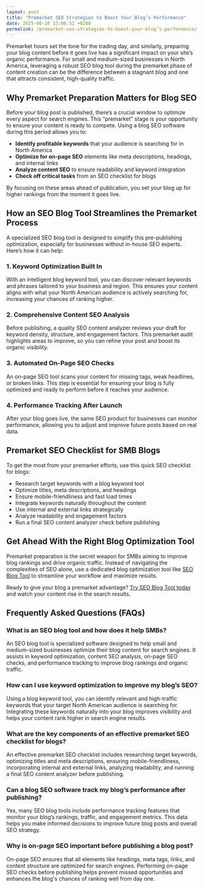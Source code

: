 ```yaml
---
layout: post
title: "Premarket SEO Strategies to Boost Your Blog’s Performance"
date: 2025-06-26 13:06:52 +0200
permalink: /premarket-seo-strategies-to-boost-your-blog’s-performance/
---
```

Premarket hours set the tone for the trading day, and similarly, preparing your blog content before it goes live has a significant impact on your site’s organic performance. For small and medium-sized businesses in North America, leveraging a robust SEO blog tool during the premarket phase of content creation can be the difference between a stagnant blog and one that attracts consistent, high-quality traffic.

## Why Premarket Preparation Matters for Blog SEO

Before your blog post is published, there’s a crucial window to optimize every aspect for search engines. This “premarket” stage is your opportunity to ensure your content is ready to compete. Using a blog SEO software during this period allows you to:

- **Identify profitable keywords** that your audience is searching for in North America  
- **Optimize for on-page SEO** elements like meta descriptions, headings, and internal links  
- **Analyze content SEO** to ensure readability and keyword integration  
- **Check off critical tasks** from an SEO checklist for blogs  

By focusing on these areas ahead of publication, you set your blog up for higher rankings from the moment it goes live.

## How an SEO Blog Tool Streamlines the Premarket Process

A specialized SEO blog tool is designed to simplify this pre-publishing optimization, especially for businesses without in-house SEO experts. Here’s how it can help:

### 1. Keyword Optimization Built In

With an intelligent blog keyword tool, you can discover relevant keywords and phrases tailored to your business and region. This ensures your content aligns with what your North American audience is actively searching for, increasing your chances of ranking higher.

### 2. Comprehensive Content SEO Analysis

Before publishing, a quality SEO content analyzer reviews your draft for keyword density, structure, and engagement factors. This premarket audit highlights areas to improve, so you can refine your post and boost its organic visibility.

### 3. Automated On-Page SEO Checks

An on-page SEO tool scans your content for missing tags, weak headlines, or broken links. This step is essential for ensuring your blog is fully optimized and ready to perform before it reaches your audience.

### 4. Performance Tracking After Launch

After your blog goes live, the same SEO product for businesses can monitor performance, allowing you to adjust and improve future posts based on real data.

## Premarket SEO Checklist for SMB Blogs

To get the most from your premarket efforts, use this quick SEO checklist for blogs:

- Research target keywords with a blog keyword tool  
- Optimize titles, meta descriptions, and headings  
- Ensure mobile-friendliness and fast load times  
- Integrate keywords naturally throughout the content  
- Use internal and external links strategically  
- Analyze readability and engagement factors  
- Run a final SEO content analyzer check before publishing  

## Get Ahead With the Right Blog Optimization Tool

Premarket preparation is the secret weapon for SMBs aiming to improve blog rankings and drive organic traffic. Instead of navigating the complexities of SEO alone, use a dedicated blog optimization tool like [SEO Blog Tool](https://seoblogtool.com/) to streamline your workflow and maximize results.

Ready to give your blog a premarket advantage? [Try SEO Blog Tool today](https://seoblogtool.com/) and watch your content rise in the search results.

## Frequently Asked Questions (FAQs)

### What is an SEO blog tool and how does it help SMBs?

An SEO blog tool is specialized software designed to help small and medium-sized businesses optimize their blog content for search engines. It assists in keyword optimization, content SEO analysis, on-page SEO checks, and performance tracking to improve blog rankings and organic traffic.

### How can I use keyword optimization to improve my blog’s SEO?

Using a blog keyword tool, you can identify relevant and high-traffic keywords that your target North American audience is searching for. Integrating these keywords naturally into your blog improves visibility and helps your content rank higher in search engine results.

### What are the key components of an effective premarket SEO checklist for blogs?

An effective premarket SEO checklist includes researching target keywords, optimizing titles and meta descriptions, ensuring mobile-friendliness, incorporating internal and external links, analyzing readability, and running a final SEO content analyzer before publishing.

### Can a blog SEO software track my blog’s performance after publishing?

Yes, many SEO blog tools include performance tracking features that monitor your blog’s rankings, traffic, and engagement metrics. This data helps you make informed decisions to improve future blog posts and overall SEO strategy.

### Why is on-page SEO important before publishing a blog post?

On-page SEO ensures that all elements like headings, meta tags, links, and content structure are optimized for search engines. Performing on-page SEO checks before publishing helps prevent missed opportunities and enhances the blog's chances of ranking well from day one.

<script type="application/ld+json">
{
  "@context": "https://schema.org",
  "@type": "BlogPosting",
  "headline": "Premarket SEO Strategies to Boost Your Blog’s Performance",
  "description": "Learn how small and medium-sized businesses can use SEO blog tools to optimize their blog content in the premarket phase, improving search rankings and driving organic traffic.",
  "author": {
    "@type": "Person",
    "name": "SEO Blog Tool"
  },
  "publisher": {
    "@type": "Person",
    "name": "SEO Blog Tool"
  },
  "url": "https://seoblogtool.com/blog/premarket-seo-strategies",
  "mainEntityOfPage": "https://seoblogtool.com/blog/premarket-seo-strategies",
  "datePublished": "2024-06-01",
  "dateModified": "2024-06-01",
  "inLanguage": "en-US"
}
</script>

<script type="application/ld+json">
{
  "@context": "https://schema.org",
  "@type": "FAQPage",
  "mainEntity": [
    {
      "@type": "Question",
      "name": "What is an SEO blog tool and how does it help SMBs?",
      "acceptedAnswer": {
        "@type": "Answer",
        "text": "An SEO blog tool is specialized software designed to help small and medium-sized businesses optimize their blog content for search engines. It assists in keyword optimization, content SEO analysis, on-page SEO checks, and performance tracking to improve blog rankings and organic traffic."
      }
    },
    {
      "@type": "Question",
      "name": "How can I use keyword optimization to improve my blog’s SEO?",
      "acceptedAnswer": {
        "@type": "Answer",
        "text": "Using a blog keyword tool, you can identify relevant and high-traffic keywords that your target North American audience is searching for. Integrating these keywords naturally into your blog improves visibility and helps your content rank higher in search engine results."
      }
    },
    {
      "@type": "Question",
      "name": "What are the key components of an effective premarket SEO checklist for blogs?",
      "acceptedAnswer": {
        "@type": "Answer",
        "text": "An effective premarket SEO checklist includes researching target keywords, optimizing titles and meta descriptions, ensuring mobile-friendliness, incorporating internal and external links, analyzing readability, and running a final SEO content analyzer before publishing."
      }
    },
    {
      "@type": "Question",
      "name": "Can a blog SEO software track my blog’s performance after publishing?",
      "acceptedAnswer": {
        "@type": "Answer",
        "text": "Yes, many SEO blog tools include performance tracking features that monitor your blog’s rankings, traffic, and engagement metrics. This data helps you make informed decisions to improve future blog posts and overall SEO strategy."
      }
    },
    {
      "@type": "Question",
      "name": "Why is on-page SEO important before publishing a blog post?",
      "acceptedAnswer": {
        "@type": "Answer",
        "text": "On-page SEO ensures that all elements like headings, meta tags, links, and content structure are optimized for search engines. Performing on-page SEO checks before publishing helps prevent missed opportunities and enhances the blog's chances of ranking well from day one."
      }
    }
  ]
}
</script>